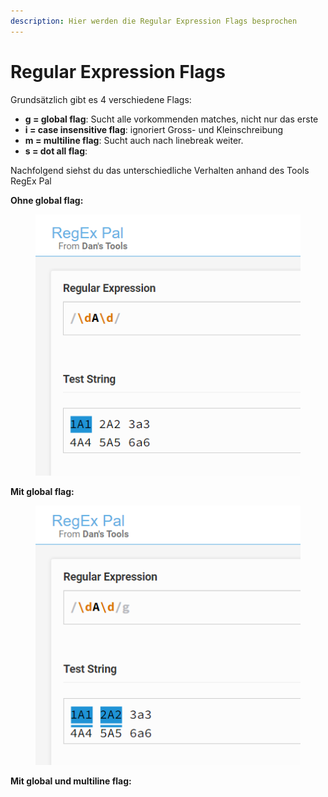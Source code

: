 ```yaml
---
description: Hier werden die Regular Expression Flags besprochen
---
```


# Regular Expression Flags

Grundsätzlich gibt es 4 verschiedene Flags:

* **g = global flag**: Sucht alle vorkommenden matches, nicht nur das erste
* **i = case insensitive flag**: ignoriert Gross- und Kleinschreibung
* **m = multiline flag**: Sucht auch nach linebreak weiter.
* **s = dot all flag**:&#x20;

Nachfolgend siehst du das unterschiedliche Verhalten anhand des Tools RegEx Pal

**Ohne global flag:**

<figure><img src=".gitbook/assets/image.png" alt=""><figcaption></figcaption></figure>

**Mit global flag:**

<figure><img src=".gitbook/assets/image (1).png" alt=""><figcaption></figcaption></figure>

**Mit global und multiline flag:**

